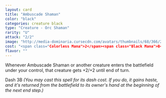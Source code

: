 ```yaml
---
layout: card
title: "Ambuscade Shaman"
color: "black"
categories: creature black
type: "Creature - Orc Shaman"
rarity: "U"
attack: "2/2"
image: "http://media-dominaria.cursecdn.com/avatars/thumbnails/68/366/200/283/635618453683018025.png"
cost: "<span class="Colorless Mana">2</span><span class="Black Mana">B</span>"
flavor: ""
---
```


Whenever Ambuscade Shaman or another creature enters the battlefield under your control, that creature gets +2/+2 until end of turn.

Dash <span class="tip mana-icon mana-colorless-03" title="3 Colorless Mana">3</span><span class="tip mana-icon mana-black" title="1 Black Mana">B</span> <em>(You may cast this spell for its dash cost. If you do, it gains haste, and it's returned from the battlefield to its owner's hand at the beginning of the next end step.)</em>
